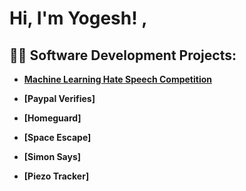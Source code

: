 <h1>Hi, I'm Yogesh! <a href="https://www.linkedin.com/in/yogesh-shelgaonkar/"></a>, </h1>

<h2>👨‍💻 Software Development Projects:</h2>

- <b>[Machine Learning Hate Speech Competition](https://github.com/joshmadakor1/Algorithms-Practice)</b>

- <b>[Paypal Verifies] </b>

- <b>[Homeguard]</b>

- <b>[Space Escape]</b>

- <b>[Simon Says]</b>

- <b>[Piezo Tracker]</b>




